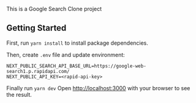 This is a Google Search Clone project

## Getting Started

First, run `yarn install` to install package dependencies.

Then, create `.env` file and update environment:

```
NEXT_PUBLIC_SEARCH_API_BASE_URL=https://google-web-search1.p.rapidapi.com/
NEXT_PUBLIC_API_KEY=<rapid-api-key>
```

Finally run `yarn dev` Open [http://localhost:3000](http://localhost:3000) with your browser to see the result.



